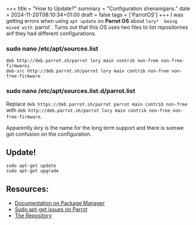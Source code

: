 +++
title = "How to Update?"
summary = "Configuration shenanigans."
date = 2024-11-20T08:10:34+01:00
draft = false
tags = ['ParrotOS']
+++
I was getting errors when using `apt update` on **Parrot OS** about `lory*  being mixed with `parrot`.
Turns out that this OS uses two files to list repositorires anf they had different configurations.

### sudo nano  /etc/apt/sources.list

```
deb http://deb.parrot.sh/parrot lory main contrib non-free non-free-firmwarei
deb-src http://deb.parrot.sh/parrot lory main contrib non-free non-free-firmware
```

### sudo nano  /etc/apt/sources.list.d/parrot.list

Replace `deb https://deb.parrot.sh/parrot parrot main contrib non-free` with `deb http://deb.parrot.sh/parrot lory main contrib non-free non-free-firmware`.

Apparently *lory* is the name for the long term support and there is somwe got confusion on the configuration.

## Update!

```
sudo apt-get update
sudo apt-get upgrade
```

## Resources:
- [Documentation on Package Manager](https://www.parrotsec.org/docs/configuration/parrot-software-management/#package-manager)
- [Sudo apt-get issues on Parrot](https://usercomp.com/news/1404006/parrot-os-5-2-sudo-apt-get-update-issue)
- [The Repository](https://deb.parrot.sh/parrot/dists/lory/)
